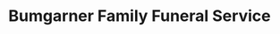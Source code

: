 ---
title: "Bumgarner Family Funeral Service"
url: /troy/bumgarner-family-funeral-service/
shop: Bestattungen
---